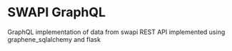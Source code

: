 # SWAPI GraphQL
GraphQL implementation of data from swapi REST API implemented using graphene_sqlalchemy and flask
